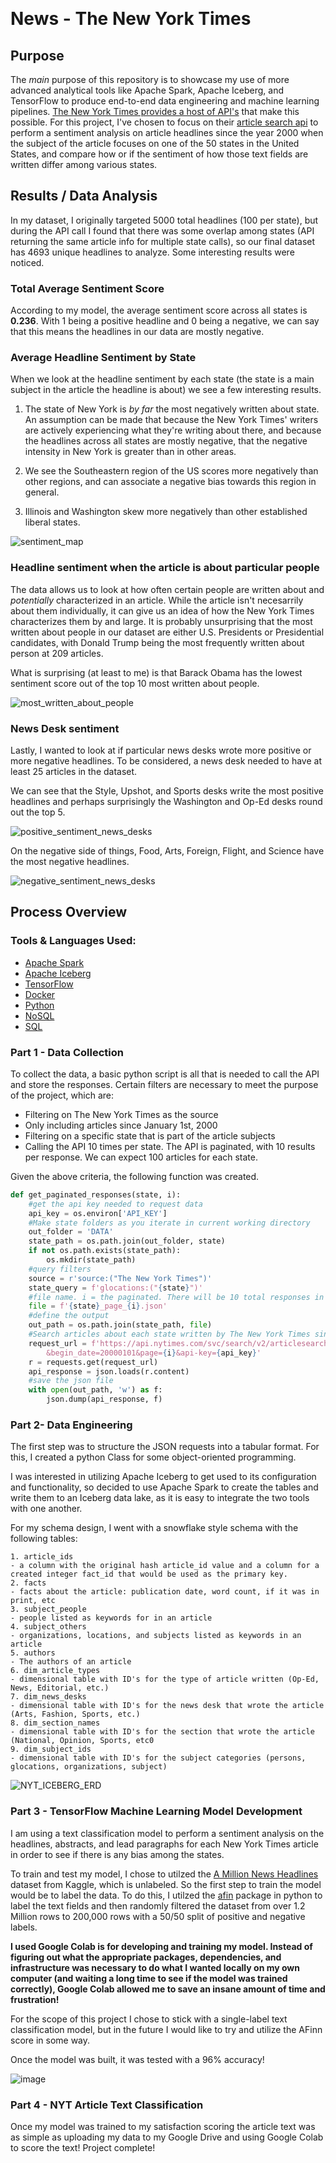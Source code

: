 ﻿﻿
# News - The New York Times

##  **Purpose**

The _main_ purpose of this repository is to showcase my use of more advanced analytical tools like Apache Spark, Apache Iceberg, and TensorFlow to produce end-to-end data engineering and machine learning pipelines. [The New York Times provides a host of API's](https://developer.nytimes.com/apis) that make this possible. For this project, I've chosen to focus on their [article search api](https://developer.nytimes.com/docs/articlesearch-product/1/overview) to perform a sentiment analysis on article headlines since the year 2000 when the subject of the article focuses on one of the 50 states in the United States, and compare how or if the sentiment of how those text fields are written differ among various states.

## **Results / Data Analysis**

In my dataset, I originally targeted 5000 total headlines (100 per state), but during the API call I found that there was some overlap among states (API returning the same article info for multiple state calls), so our final dataset has 4693 unique headlines to analyze. Some interesting results were noticed.

### **Total Average Sentiment Score**

According to my model, the average sentiment score across all states is **0.236**. With 1 being a positive headline and 0 being a negative, we can say that this means the headlines in our data are mostly negative.

### **Average Headline Sentiment by State**

When we look at the headline sentiment by each state (the state is a main subject in the article the headline is about) we see a few interesting results.

1. The state of New York is _by far_ the most negatively written about state. An assumption can be made that because the New York Times' writers are actively experiencing what they're writing about there, and because the headlines across all states are mostly negative, that the negative intensity in New York is greater than in other areas.

2. We see the Southeastern region of the US scores more negatively than other regions, and can associate a negative bias towards this region in general.

3. Illinois and Washington skew more negatively than other established liberal states.

![sentiment_map](https://github.com/samlawson1/news/assets/52726406/ba284363-eaa5-480c-80bf-dc76b63282f9)


### **Headline sentiment when the article is about particular people**

The data allows us to look at how often certain people are written about and _potentially_ characterized in an article. While the article isn't necesarrily about them individually, it can give us an idea of how the New York Times characterizes them by and large. It is probably unsurprising that the most written about people in our dataset are either U.S. Presidents or Presidential candidates, with Donald Trump being the most frequently written about person at 209 articles.

What is surprising (at least to me) is that Barack Obama has the lowest sentiment score out of the top 10 most written about people.

![most_written_about_people](https://github.com/samlawson1/news/assets/52726406/c22db91d-ce15-4d16-960a-679434cfc9ab)


### **News Desk sentiment**

Lastly, I wanted to look at if particular news desks wrote more positive or more negative headlines. To be considered, a news desk needed to have at least 25 articles in the dataset.

We can see that the Style, Upshot, and Sports desks write the most positive headlines and perhaps surprisingly the Washington and Op-Ed desks round out the top 5.

![positive_sentiment_news_desks](https://github.com/samlawson1/news/assets/52726406/be1cd6a1-26f8-4a97-818d-a1d85dac4d1f)


On the negative side of things, Food, Arts, Foreign, Flight, and Science have the most negative headlines.

![negative_sentiment_news_desks](https://github.com/samlawson1/news/assets/52726406/63b0017e-d39f-40b4-b0d4-bcf83829e74d)


##  **Process Overview**

### **Tools & Languages Used:**

- [Apache Spark](https://spark.apache.org/)
- [Apache Iceberg](https://iceberg.apache.org/)
- [TensorFlow](https://www.tensorflow.org/)
- [Docker](https://www.docker.com/)
- [Python](https://www.python.org/)
- [NoSQL](https://en.wikipedia.org/wiki/NoSQL)
- [SQL](https://en.wikipedia.org/wiki/SQL)

### Part 1 - Data Collection

To collect the data, a basic python script is all that is needed to call the API and store the responses. Certain filters are necessary to meet the purpose of the project, which are:

- Filtering on The New York Times as the source
- Only including articles since January 1st, 2000
- Filtering on a specific state that is part of the article subjects
- Calling the API 10 times per state. The API is paginated, with 10 results per response. We can expect 100 articles for each state.

Given the above criteria, the following function was created.

```python
def get_paginated_responses(state, i):
    #get the api key needed to request data
    api_key = os.environ['API_KEY']
    #Make state folders as you iterate in current working directory
    out_folder = 'DATA'
    state_path = os.path.join(out_folder, state)
    if not os.path.exists(state_path):
        os.mkdir(state_path)
    #query filters
    source = r'source:("The New York Times")'
    state_query = f'glocations:("{state}")'
    #file name. i = the paginated. There will be 10 total responses in each paginated response
    file = f'{state}_page_{i}.json'
    #define the output
    out_path = os.path.join(state_path, file)
    #Search articles about each state written by The New York Times since 2000
    request_url = f'https://api.nytimes.com/svc/search/v2/articlesearch.json?fq={state_query} AND {source}\
        &begin_date=20000101&page={i}&api-key={api_key}'
    r = requests.get(request_url)
    api_response = json.loads(r.content)
    #save the json file
    with open(out_path, 'w') as f:
        json.dump(api_response, f)
```


### Part 2- Data Engineering

The first step was to structure the JSON requests into a tabular format. For this, I created a python Class for some object-oriented programming.

I was interested in utilizing Apache Iceberg to get used to its configuration and functionality, so decided to use Apache Spark to create the tables and write them to an Iceberg data lake, as it is easy to integrate the two tools with one another. 

For my schema design, I went with a snowflake style schema with the following tables:

    1. article_ids
    - a column with the original hash article_id value and a column for a created integer fact_id that would be used as the primary key. 
    2. facts
    - facts about the article: publication date, word count, if it was in print, etc
    3. subject_people
    - people listed as keywords for in an article
    4. subject_others
    - organizations, locations, and subjects listed as keywords in an article
    5. authors
    - The authors of an article
    6. dim_article_types
    - dimensional table with ID's for the type of article written (Op-Ed, News, Editorial, etc.)
    7. dim_news_desks
    - dimensional table with ID's for the news desk that wrote the article (Arts, Fashion, Sports, etc.)
    8. dim_section_names
    - dimensional table with ID's for the section that wrote the article (National, Opinion, Sports, etc0
    9. dim_subject_ids
    - dimensional table with ID's for the subject categories (persons, glocations, organizations, subject)

![NYT_ICEBERG_ERD](https://github.com/samlawson1/news/assets/52726406/db854fe6-66b9-4bad-b6e7-1605f8644b98)



### Part 3 - TensorFlow Machine Learning Model Development

I am using a text classification model to perform a sentiment analysis on the headlines, abstracts, and lead paragraphs for each New York Times article in order to see if there is any bias among the states.

To train and test my model, I chose to utilzed the [A Million News Headlines](https://www.kaggle.com/datasets/therohk/million-headlines) dataset from Kaggle, which is unlabeled. So the first step to train the model would be to label the data. To do this, I utilzed the [afin](https://pypi.org/project/afinn/) package in python to label the text fields and then randomly filtered the dataset from over 1.2 Million rows to 200,000 rows with a 50/50 split of positive and negative labels.

**I used Google Colab is for developing and training my model. Instead of figuring out what the appropriate packages, dependencies, and infrastructure
was necessary to do what I wanted locally on my own computer (and waiting a long time to see if the model was trained correctly), Google Colab allowed me to save
an insane amount of time and frustration!**

For the scope of this project I chose to stick with a single-label text classification model, but in the future I would like to try and utilize the AFinn score in some way.

Once the model was built, it was tested with a 96% accuracy!

![image](https://github.com/samlawson1/news/assets/52726406/a9861be7-7bbb-47cd-aed9-29a208491a37)

### Part 4 - NYT Article Text Classification

Once my model was trained to my satisfaction scoring the article text was as simple as uploading my data to my Google Drive and using Google Colab to score the text! Project complete!










